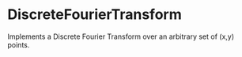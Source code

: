 # DiscreteFourierTransform

Implements a Discrete Fourier Transform over an arbitrary set of (x,y) points.

